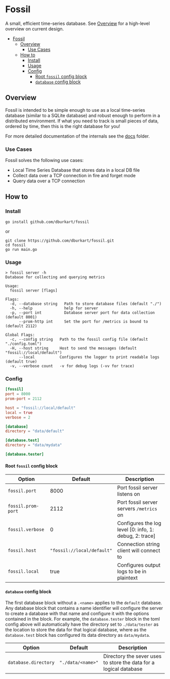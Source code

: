 # Fossil

A small, efficient time-series database. See [Overview](./docs/overview.md) for a high-level overview on current design.

- [Fossil](#fossil)
  - [Overview](#overview)
    - [Use Cases](#use-cases)
  - [How to](#how-to)
    - [Install](#install)
    - [Usage](#usage)
    - [Config](#config)
      - [Root `fossil` config block](#root-fossil-config-block)
      - [`database` config block](#database-config-block)


## Overview

Fossil is intended to be simple enough to use as a local time-series database (similar to a SQLite database) and robust
enough to perform in a distributed environment. If what you need to track is small pieces of data, ordered by time, then
this is the right database for you!

For more detailed documentation of the internals see the [docs](/docs) folder.

### Use Cases

Fossil solves the following use cases:

- Local Time Series Database that stores data in a local DB file
- Collect data over a TCP connection in fire and forget mode
- Query data over a TCP connection

## How to

### Install
```shell
go install github.com/dburkart/fossil
```
or
```shell
git clone https://github.com/dburkart/fossil.git
cd fossil
go run main.go
```

### Usage
```shell
> fossil server -h
Database for collecting and querying metrics

Usage:
  fossil server [flags]

Flags:
  -d, --database string   Path to store database files (default "./")
  -h, --help              help for server
  -p, --port int          Database server port for data collection (default 8001)
      --prom-http int     Set the port for /metrics is bound to (default 2112)

Global Flags:
  -c, --config string   Path to the fossil config file (default "./config.toml")
  -H, --host string     Host to send the messages (default "fossil://local/default")
      --local           Configures the logger to print readable logs (default true)
  -v, --verbose count   -v for debug logs (-vv for trace)
```

### Config
```toml
[fossil]
port = 8000
prom-port = 2112

host = "fossil://local/default"
local = true
verbose = 2

[database]
directory = "data/default"

[database.test]
directory = "data/mydata"

[database.tester]
```

#### Root `fossil` config block
| Option             | Default                    | Description                                            |
| ------------------ | -------------------------- | ------------------------------------------------------ |
| `fossil.port`      | 8000                       | Port fossil server listens on                          |
| `fossil.prom-port` | 2112                       | Port fossil server servers `/metrics` on               |
| `fossil.verbose`   | 0                          | Configures the log level [0: info, 1: debug, 2: trace] |
| `fossil.host`      | `"fossil://local/default"` | Connection string client will connect to               |
| `fossil.local`     | true                       | Configures output logs to be in plaintext              |

####  `database` config block
The first database block without a `.<name>` applies to the `default` database. 
Any database block that contains a name identifier will configure the server 
to create a database with that name and configure it with the options contained
in the block. For example, the `database.tester` block in the toml config above
will automatically have the directory set to `./data/tester` as the location to
store the data for that logical database, where as the `database.test` block
has configured its data directory as `data/mydata`.

| Option               | Default           | Description                                                       |
| -------------------- | ----------------- | ----------------------------------------------------------------- |
| `database.directory` | `"./data/<name>"` | Directory the sever uses to store the data for a logical database |

